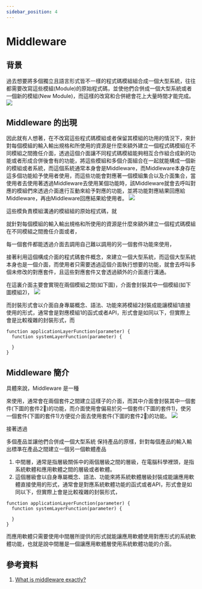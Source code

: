 ```yaml
---
sidebar_position: 4
---
```


# Middleware


## 背景

過去想要將多個獨立且語言形式皆不一樣的程式碼模組組合成一個大型系統，往往都需要改寫這些模組(Module)的原始程式碼，並使他們合併成一個大型系統或者一個新的模組(New Module)，而這樣的改寫和合併總會花上大量時間才能完成。
![](https://res.cloudinary.com/dqfxgtyoi/image/upload/v1636099819/blog/middleware/merge2NewModule_us6gfy.png)


## Middleware 的出現

因此就有人想著，在不改寫這些程式碼模組或者保留其模組的功用的情況下，來針對每個模組的輸入輸出規格和所使用的資源是什麼來額外建立一個程式碼模組在不同模組之間擔任介面，透過這個介面讓不同程式碼模組能夠相互合作組合成新的功能或者形成合併後會有的功能，將這些模組和多個介面組合在一起就能構成一個新的模組或者系統，而這個系統通常本身會是Middleware，而Middleware本身存在這多個功能給予使用者使用，而這些功能會對應著一個模組集合以及介面集合，當使用者去使用著透過Middleware去使用某個功能時，該Middleware就會去呼叫對應的模組們來透過介面進行互動來給予對應的功能，並將功能對應結果回應給Middleware，再由Middleware回應結果給使用者。
![](https://res.cloudinary.com/dqfxgtyoi/image/upload/v1636100923/blog/middleware/middleware2NewModule_n8h1jk.png)





這些模負責模組溝通的模組組的原始程式碼，就


就針對每個模組的輸入輸出規格和所使用的資源是什麼來額外建立一個程式碼模組在不同模組之間擔任介面或者，




每一個套件都能透過介面去調用自己難以調用的另一個套件功能來使用，






接著利用這個構成介面的程式碼套件概念，來建立一個大型系統，而這個大型系統本身也是一個介面，而使用者只需要透過這個介面執行想要的功能，就會去呼叫多個未修改的對應套件，且這些對應套件又會透過額外的介面進行溝通。





在這裏介面主要會實現在兩個模組之間(如下圖)，介面會封裝其中一個模組(如下圖模組2)，
![](https://res.cloudinary.com/dqfxgtyoi/image/upload/v1636100309/blog/middleware/middleware_jzkfy1.png)

而封裝形式會以介面自身專屬概念、語法、功能來將模組2封裝成能讓模組1直接使用的形式，通常會是對應模組1的函式或者API，形式會是如同以下，但實際上會是比較複雜的封裝形式，而
```
function applicationLayerFunction(parameter) {
  function systemLayerFunction(parameter) {

  } 
}
```








## Middleware 簡介
具體來說，Middleware 是一種

來使用，通常會在兩個套件之間建立這樣子的介面，而其中介面會封裝其中一個套件(下圖的套件2)的功能，而介面使用會偏易於另一個套件(下圖的套件1)，使另一個套件(下圖的套件1)方便從介面去使用套件(下圖的套件2)的功能。
![](https://res.cloudinary.com/dqfxgtyoi/image/upload/v1636100309/blog/middleware/middleware_jzkfy1.png)

接著透過

多個產品並讓他們合併成一個大型系統
保持產品的原樣，針對每個產品的輸入輸出標準在產品之間建立一個另一個軟體產品

1. 中間層，通常是指層級關係中的兩個層級之間的層級，在電腦科學裡頭，是指系統軟體和應用軟體之間的層級或者軟體。
2. 這個層級會以自身專屬概念、語法、功能來將系統軟體層級封裝成能讓應用軟體直接使用的形式，通常會是對應系統軟體功能的函式或者API，形式會是如同以下，但實際上會是比較複雜的封裝形式，
```
function applicationLayerFunction(parameter) {
  function systemLayerFunction(parameter) {

  } 
}
```

而應用軟體只需要使用中間層所提供的形式就能讓應用軟體使用對應形式的系統軟體功能，也就是說中間層是一個讓應用軟體層使用系統軟體功能的介面。


## 參考資料
1. [What is middleware exactly?](https://stackoverflow.com/questions/2904854/what-is-middleware-exactly)